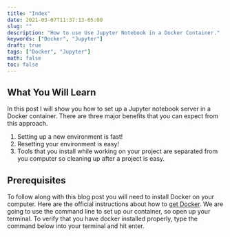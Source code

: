 ```yaml
---
title: "Index"
date: 2021-03-07T11:37:13-05:00
slug: ""
description: "How to use Use Jupyter Notebook in a Docker Container."
keywords: ["Docker", "Jupyter"]
draft: true
tags: ["Docker", "Jupyter"]
math: false
toc: false
---
```


## What You Will Learn

In this post I will show you how to set up a Jupyter notebook server in a Docker container.
There are three major benefits that you can expect from this approach.

1. Setting up a new environment is fast!
2. Resetting your environment is easy!
3. Tools that you install while working on your project are separated from you computer so cleaning up after a project is easy.

## Prerequisites

To follow along with this blog post you will need to install Docker on your computer.
Here are the official instructions about how to [get Docker](https://docs.docker.com/get-docker/).
We are going to use the command line to set up our container, so open up your terminal.
To verify that you have docker installed properly, type the command below into your terminal and hit enter.
